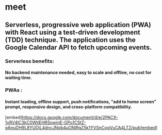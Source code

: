 # meet

## Serverless, progressive web application (PWA) with React using a test-driven development (TDD) technique. The application uses the Google Calendar API to fetch upcoming events.

### Serverless benefits:
#### No backend maintenance needed, easy to scale and offline, no cost for waiting time.

### PWAs : 
#### Instant loading, offline support, push notifications, “add to home screen” prompt, responsive design, and cross-platform compatibility.

[embed]https://docs.google.com/document/d/e/2PACX-1vRV4lC3kC0WtiEHRSowmE-GPo1CStZ-gAnuDH9L8YUDjL4dncJNgb4uONlRgZ5k1YVSnCogVuCA4LTZ/pub[embed]
